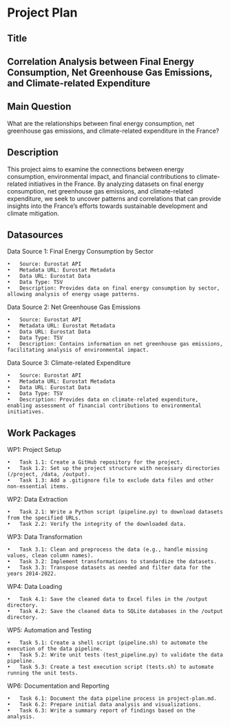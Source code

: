 # Project Plan

## Title
<!-- Give your project a short title. -->
## Correlation Analysis between Final Energy Consumption, Net Greenhouse Gas Emissions, and Climate-related Expenditure

## Main Question

<!-- Think about one main question you want to answer based on the data. -->
What are the relationships between final energy consumption, net greenhouse gas emissions, and climate-related expenditure in the France?

## Description

<!-- Describe your data science project in max. 200 words. Consider writing about why and how you attempt it. -->
This project aims to examine the connections between energy consumption, environmental impact, and financial contributions to climate-related initiatives in the France. By analyzing datasets on final energy consumption, net greenhouse gas emissions, and climate-related expenditure, we seek to uncover patterns and correlations that can provide insights into the France’s efforts towards sustainable development and climate mitigation.

## Datasources

<!-- Describe each datasources you plan to use in a section. Use the prefic "DatasourceX" where X is the id of the datasource. -->
Data Source 1: Final Energy Consumption by Sector

	•	Source: Eurostat API
	•	Metadata URL: Eurostat Metadata
	•	Data URL: Eurostat Data
	•	Data Type: TSV
	•	Description: Provides data on final energy consumption by sector, allowing analysis of energy usage patterns.

Data Source 2: Net Greenhouse Gas Emissions

	•	Source: Eurostat API
	•	Metadata URL: Eurostat Metadata
	•	Data URL: Eurostat Data
	•	Data Type: TSV
	•	Description: Contains information on net greenhouse gas emissions, facilitating analysis of environmental impact.

Data Source 3: Climate-related Expenditure

	•	Source: Eurostat API
	•	Metadata URL: Eurostat Metadata
	•	Data URL: Eurostat Data
	•	Data Type: TSV
	•	Description: Provides data on climate-related expenditure, enabling assessment of financial contributions to environmental initiatives.

## Work Packages

WP1: Project Setup

	•	Task 1.1: Create a GitHub repository for the project.
	•	Task 1.2: Set up the project structure with necessary directories (/project, /data, /output).
	•	Task 1.3: Add a .gitignore file to exclude data files and other non-essential items.

WP2: Data Extraction

	•	Task 2.1: Write a Python script (pipeline.py) to download datasets from the specified URLs.
	•	Task 2.2: Verify the integrity of the downloaded data.

WP3: Data Transformation

	•	Task 3.1: Clean and preprocess the data (e.g., handle missing values, clean column names).
	•	Task 3.2: Implement transformations to standardize the datasets.
	•	Task 3.3: Transpose datasets as needed and filter data for the years 2014-2022.

WP4: Data Loading

	•	Task 4.1: Save the cleaned data to Excel files in the /output directory.
	•	Task 4.2: Save the cleaned data to SQLite databases in the /output directory.

WP5: Automation and Testing

	•	Task 5.1: Create a shell script (pipeline.sh) to automate the execution of the data pipeline.
	•	Task 5.2: Write unit tests (test_pipeline.py) to validate the data pipeline.
	•	Task 5.3: Create a test execution script (tests.sh) to automate running the unit tests.

WP6: Documentation and Reporting

	•	Task 6.1: Document the data pipeline process in project-plan.md.
	•	Task 6.2: Prepare initial data analysis and visualizations.
	•	Task 6.3: Write a summary report of findings based on the analysis.



